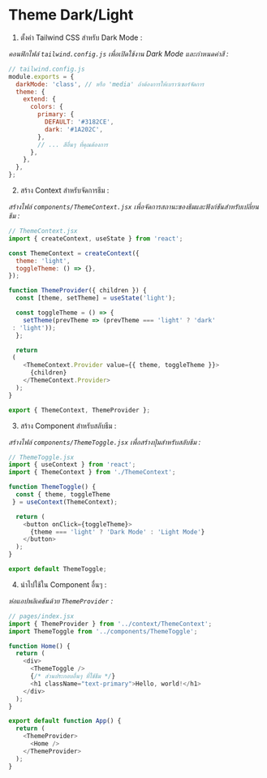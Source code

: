 # Theme Dark/Light

1. ตั้งค่า Tailwind CSS สำหรับ Dark Mode :

*คอนฟิกไฟล์ `tailwind.config.js` เพื่อเปิดใช้งาน Dark Mode และกำหนดค่าสี :*

```JavaScript
// tailwind.config.js
module.exports = {
  darkMode: 'class', // หรือ 'media' ถ้าต้องการให้เบราว์เซอร์จัดการ
  theme: {
    extend: {
      colors: {
        primary: {
          DEFAULT: '#3182CE',
          dark: '#1A202C',
        },
        // ... สีอื่นๆ ที่คุณต้องการ
      },
    },
  },
};
```

2. สร้าง Context สำหรับจัดการธีม :

*สร้างไฟล์ `components/ThemeContext.jsx` เพื่อจัดการสถานะของธีมและฟังก์ชันสำหรับเปลี่ยนธีม :*

```JavaScript
// ThemeContext.jsx
import { createContext, useState } from 'react';

const ThemeContext = createContext({
  theme: 'light',
  toggleTheme: () => {},
});

function ThemeProvider({ children }) {
  const [theme, setTheme] = useState('light');

  const toggleTheme = () => {
    setTheme(prevTheme => (prevTheme === 'light' ? 'dark'   
 : 'light'));
  };

  return   
 (
    <ThemeContext.Provider value={{ theme, toggleTheme }}>
      {children}
    </ThemeContext.Provider>
  );
}

export { ThemeContext, ThemeProvider };
```

3. สร้าง Component สำหรับสลับธีม :

*สร้างไฟล์ `components/ThemeToggle.jsx` เพื่อสร้างปุ่มสำหรับสลับธีม :*

```JavaScript
// ThemeToggle.jsx
import { useContext } from 'react';
import { ThemeContext } from './ThemeContext';

function ThemeToggle() {
  const { theme, toggleTheme   
 } = useContext(ThemeContext);

  return (
    <button onClick={toggleTheme}>
      {theme === 'light' ? 'Dark Mode' : 'Light Mode'}
    </button>
  );
}

export default ThemeToggle;
```

4. นำไปใช้ใน Component อื่นๆ :

*ห่อแอปพลิเคชันด้วย `ThemeProvider` :*

```JavaScript
// pages/index.jsx
import { ThemeProvider } from '../context/ThemeContext';
import ThemeToggle from '../components/ThemeToggle';

function Home() {
  return (
    <div>
      <ThemeToggle />
      {/* ส่วนประกอบอื่นๆ ที่ใช้ธีม */}
      <h1 className="text-primary">Hello, world!</h1>
    </div>
  );
}

export default function App() {
  return (
    <ThemeProvider>
      <Home />
    </ThemeProvider>
  );
}
```

